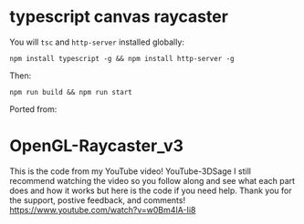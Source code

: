 # typescript canvas raycaster

You will `tsc` and `http-server` installed globally:

`npm install typescript -g && npm install http-server -g`

Then:

`npm run build && npm run start`

Ported from:

# OpenGL-Raycaster_v3
This is the code from my YouTube video! YouTube-3DSage I still recommend watching the video so you follow along and see what each part does and how it works but here is the code if you need help. Thank you for the support, postive feedback, and comments!
https://www.youtube.com/watch?v=w0Bm4IA-Ii8
